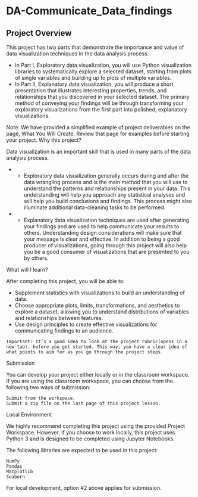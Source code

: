 # DA-Communicate_Data_findings
## Project Overview

This project has two parts that demonstrate the importance and value of data visualization techniques in the data analysis process.

* In Part I, Exploratory data visualization, you will use Python visualization libraries to systematically explore a selected dataset, starting from plots of single variables and building up to plots of multiple variables.
* In Part II, Explanatory data visualization, you will produce a short presentation that illustrates interesting properties, trends, and relationships that you discovered in your selected dataset. The primary method of conveying your findings will be through transforming your exploratory visualizations from the first part into polished, explanatory visualizations.

Note: We have provided a simplified example of project deliverables on the page, What You Will Create. Review that page for examples before starting your project.
Why this project?

Data visualization is an important skill that is used in many parts of the data analysis process.

* * Exploratory data visualization generally occurs during and after the data wrangling process and is the main method that you will use to understand the patterns and relationships present in your data. This understanding will help you approach any statistical analyses and will help you build conclusions and findings. This process might also illuminate additional data-cleaning tasks to be performed.
* * Explanatory data visualization techniques are used after generating your findings and are used to help communicate your results to others. Understanding design considerations will make sure that your message is clear and effective. In addition to being a good producer of visualizations, going through this project will also help you be a good consumer of visualizations that are presented to you by others.

What will I learn?

After completing this project, you will be able to:

-    Supplement statistics with visualizations to build an understanding of data.
-    Choose appropriate plots, limits, transformations, and aesthetics to explore a dataset, allowing you to understand distributions of variables and relationships between features.
-    Use design principles to create effective visualizations for communicating findings to an audience.

    Important: It’s a good idea to look at the project rubric(opens in a new tab), before you get started. This way, you have a clear idea of what points to aim for as you go through the project steps.

Submission

You can develop your project either locally or in the classroom workspace. If you are using the classroom workspace, you can choose from the following two ways of submission:

    Submit from the workspace.
    Submit a zip file on the last page of this project lesson.

Local Environment

We highly recommend completing this project using the provided Project Workspace. However, if you choose to work locally, this project uses Python 3 and is designed to be completed using Jupyter Notebooks.

The following libraries are expected to be used in this project:

    NumPy
    Pandas
    Matplotlib
    Seaborn

For local development, option #2 above applies for submission.
